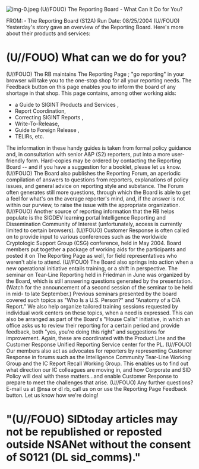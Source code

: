 ![img-0.jpeg](img-0.jpeg)
(U//FOUO) The Reporting Board - What Can It Do for You?

FROM: $\square$
The Reporting Board (S12A)
Run Date: 08/25/2004
(U//FOUO) Yesterday's story gave an overview of the Reporting Board. Here's more about their products and services:

# (U//FOUO) What can we do for you? 

(U//FOUO) The RB maintains The Reporting Page ; "go reporting" in your browser will take you to the one-stop shop for all your reporting needs. The Feedback button on this page enables you to inform the board of any shortage in that shop. This page contains, among other working aids:

- a Guide to SIGINT Products and Services ,
- Report Coordination,
- Correcting SIGINT Reports ,
- Write-To-Release,
- Guide to Foreign Release ,
- TELIRs, etc.

The information in these handy guides is taken from formal policy guidance and, in consultation with senior A\&P (S2) reporters, put into a more user-friendly form. Hard-copies may be ordered by contacting the Reporting Board -- and if you have a suggestion for a booklet, please let us know.
(U//FOUO) The Board also publishes the Reporting Forum, an aperiodic compilation of answers to questions from reporters, explanations of policy issues, and general advice on reporting style and substance. The Forum often generates still more questions, through which the Board is able to get a feel for what's on the average reporter's mind, and, if the answer is not within our purview, to raise the issue with the appropriate organization.
(U//FOUO) Another source of reporting information that the RB helps populate is the SIGDEV learning portal Intelligence Reporting and Dissemination Community of Interest (unfortunately, access is currently limited to certain browsers).
(U//FOUO) Customer Response is often called on to provide input to various conferences such as the worldwide Cryptologic Support Group (CSG) conference, held in May 2004. Board members put together a package of working aids for the participants and posted it on The Reporting Page as well, for field representatives who weren't able to attend.
(U//FOUO) The Board also springs into action when a new operational initiative entails training, or a shift in perspective. The seminar on Tear-Line Reporting held in Friedman in June was organized by the Board, which is still answering questions generated by the presentation. (Watch for the announcement of a second session of the seminar to be held in mid- to late September.) Previous seminars presented by the board covered such topics as "Who Is a U.S. Person?" and "Anatomy of a CIA Report." We also help organize tailored training sessions requested by individual work centers on these topics, when a need is expressed. This can also be arranged as part of the Board's "House Calls" initiative, in which an office asks us to review their reporting for a certain period and provide feedback, both "yes, you're doing this right" and suggestions for improvement. Again, these are coordinated with the Product Line and the Customer Response Unified Reporting Service center for the PL.
(U//FOUO) Our members also act as advocates for reporters by representing Customer Response in forums such as the Intelligence Community Tear-Line Working Group and the IC
Report Recall Working Group. This enables us to find out what direction our IC colleagues are moving in, and how Corporate and SID Policy will deal with these matters...and enable Customer Response to prepare to meet the challenges that arise.
(U//FOUO) Any further questions? E-mail us at @nsa or dl rb, call us on or use the Reporting Page Feedback button. Let us know how we're doing!

# "(U//FOUO) SIDtoday articles may not be republished or reposted outside NSANet without the consent of S0121 (DL sid_comms)."
